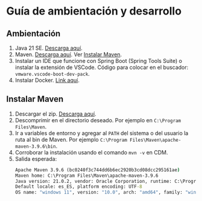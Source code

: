 # Guía de ambientación y desarrollo

## Ambientación

1. Java 21 SE. [Descarga aquí](https://download.oracle.com/java/21/latest/jdk-21_windows-x64_bin.exe).
2. Maven. [Descarga aquí](https://maven.apache.org/download.cgi). Ver [Instalar Maven](#instalar-maven).
3. Instalar un IDE que funcione con Spring Boot (Spring Tools Suite) o instalar la extensión de VSCode. Código para colocar en el buscador: `vmware.vscode-boot-dev-pack`.
4. Instalar Docker. [Link aquí](https://docs.docker.com/desktop/install/windows-install/).

## Instalar Maven
1. Descargar el zip. [Descarga aquí](https://maven.apache.org/download.cgi).
2. Descomprimir en el directorio deseado. Por ejemplo en `C:\Program Files\Maven`.
3. Ir a variables de entorno y agregar al `PATH` del sistema o del usuario la ruta al bin de Maven. Por ejemplo `C:\Program Files\Maven\apache-maven-3.9.6\bin`.
4. Corroborar la instalación usando el comando `mvn -v` en CDM.
5. Salida esperada:
   ```cmd
   Apache Maven 3.9.6 (bc0240f3c744dd6b6ec2920b3cd08dcc295161ae)
   Maven home: C:\Program Files\Maven\apache-maven-3.9.6
   Java version: 21.0.2, vendor: Oracle Corporation, runtime: C:\Program Files\Java\jdk-21
   Default locale: es_ES, platform encoding: UTF-8
   OS name: "windows 11", version: "10.0", arch: "amd64", family: "windows"
   ```

